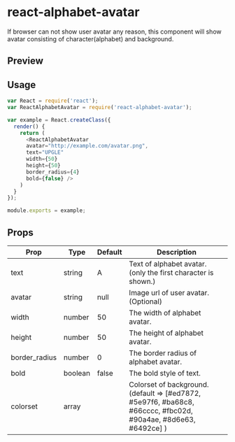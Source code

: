 # react-alphabet-avatar
If browser can not show user avatar any reason, this component will show avatar consisting of character(alphabet) and background.

## Preview

## Usage
```javascript
var React = require('react');
var ReactAlphabetAvatar = require('react-alphabet-avatar');

var example = React.createClass({
  render() {
    return (
      <ReactAlphabetAvatar
      avatar="http://example.com/avatar.png",
      text="UPGLE"
      width={50}
      height={50}
      border_radius={4}
      bold={false} />
    )  
  }
});

module.exports = example;
```

## Props
| Prop           | Type    | Default  | Description
| -------------- | ------- | -------- | --------------
| text           | string  | A        | Text of alphabet avatar. (only the first character is shown.)
| avatar         | string  | null     | Image url of user avatar. (Optional)
| width          | number  | 50       | The width of alphabet avatar.
| height         | number  | 50       | The height of alphabet avatar.
| border_radius  | number  | 0        | The border radius of alphabet avatar.
| bold           | boolean | false    | The bold style of text.
| colorset       | array   |          | Colorset of background. (default => [#ed7872, #5e97f6, #ba68c8, #66cccc, #fbc02d, #90a4ae, #8d6e63, #6492ce] )
